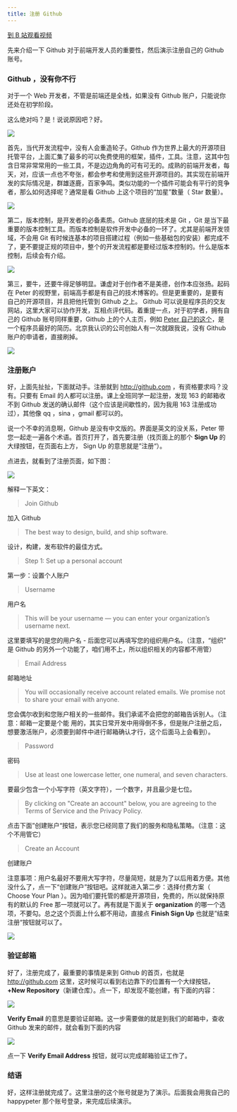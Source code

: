 ```yaml
---
title: 注册 Github
---
```


[到 B 站观看视频]()

先来介绍一下 Github 对于前端开发人员的重要性，然后演示注册自己的 Github 账号。

### Github ，没有你不行

对于一个 Web 开发者，不管是前端还是全栈，如果没有 Github 账户，只能说你还处在初学阶段。

这么绝对吗？是！说说原因吧？好。


![](http://7xrsqb.com1.z0.glb.clouddn.com/172-github-home.png)

首先，当代开发流程中，没有人会重造轮子。Github 作为世界上最大的开源项目托管平台，上面汇集了最多的可以免费使用的框架，插件，工具。注意，这其中包含日常非常常用的一些工具，不是边边角角的可有可无的。成熟的前端开发者，每天，对，应该一点也不夸张，都会参考和使用到这些开源项目的。其实现在前端开发的实际情况是，群雄逐鹿，百家争鸣。类似功能的一个插件可能会有平行的竞争者，那么如何选择呢？通常是看 Github 上这个项目的“加星”数量（ Star 数量）。

![](http://7xrsqb.com1.z0.glb.clouddn.com/172-react-star.png)


第二，版本控制，是开发者的必备素质。Github 底层的技术是 Git ，Git 是当下最重要的版本控制工具。而版本控制是软件开发中必备的一环了。尤其是前端开发领域，不会用 Git 有时候连基本的项目搭建过程（例如一些基础包的安装）都完成不了，更不要提正规的项目中，整个的开发流程都是要经过版本控制的。什么是版本控制，后续会有介绍。

![](http://7xrsqb.com1.z0.glb.clouddn.com/172-git-scm.png)

第三，要牛，还要牛得足够明显。谦虚对于创作者不是美德，创作本应张扬。起码在 Peter 的视野里，前端高手都是有自己的技术博客的。但是更重要的，是要有自己的开源项目，并且把他托管到 Github 之上。 Github 可以说是程序员的交友网站，这里大家可以协作开发，互相点评代码。着重提一点，对于初学者，拥有自己的 Github 账号同样重要，Github 上的个人主页，例如 [Peter 自己的这个](https://github.com/happypeter)，是一个程序员最好的简历。北京我认识的公司创始人有一次就跟我说，没有 Github 账户的申请者，直接刷掉。

![](http://7xrsqb.com1.z0.glb.clouddn.com/172-github-happypeter.png)



### 注册账户

好，上面先扯扯，下面就动手。注册就到 <http://github.com> ，有资格要求吗？没有。只要有 Email 的人都可以注册。课上全班同学一起注册，发现 163 的邮箱收不到 Github 发送的确认邮件（这个应该是间歇性的，因为我用 163 注册成功过），其他像 qq ，sina ，gmail 都可以的。

说一个不幸的消息啊，Github 是没有中文版的。界面是英文的没关系，Peter 带您一起走一遍各个术语。首页打开了，首先要注册（找页面上的那个 __Sign Up__ 的大绿按钮，在页面右上方， Sign Up 的意思就是”注册“）。

点进去，就看到了注册页面，如下图：

![](http://7xrsqb.com1.z0.glb.clouddn.com/172-github-signup.png)


解释一下英文：

>Join Github

加入 Github

>The best way to design, build, and ship software.

设计，构建，发布软件的最佳方式。

>Step 1: Set up a personal account

第一步：设置个人账户

> Username

用户名

>This will be your username — you can enter your organization’s username next.

这里要填写的是您的用户名 - 后面您可以再填写您的组织用户名。（注意，“组织” 是 Github
的另外一个功能了，咱们用不上，所以组织相关的内容都不用管）

>Email Address

邮箱地址

>You will occasionally receive account related emails. We promise not to share your email with anyone.

您会偶尔收到和您账户相关的一些邮件。我们承诺不会把您的邮箱告诉别人。（注意：邮箱一定要是个能
用的，其实日常开发中用得倒不多，但是账户注册之后，想要激活账户，必须要到邮件中进行邮箱确认才行，这个后面马上会看到）。

>Password

密码

> Use at least one lowercase letter, one numeral, and seven characters.

要最少包含一个小写字符（英文字符），一个数字，并且最少是七位。

>By clicking on "Create an account" below, you are agreeing to the Terms of Service and the Privacy Policy.

点击下面”创建账户“按钮，表示您已经同意了我们的服务和隐私策略。（注意：这个不用管它）

>Create an Account

创建账户

注意事项：用户名最好不要用大写字符，尽量简短，就是为了以后用着方便。其他没什么了，点一下“创建账户”按钮吧。这样就进入第二步：选择付费方案（ Choose Your Plan ）。因为咱们要托管的都是开源项目，免费的，所以就保持原有的默认的 Free 那一项就可以了。再有就是下面关于 __organization__ 的哪一个选项，不要勾。总之这个页面上什么都不用动，直接点 __Finish Sign Up__ 也就是”结束注册“按钮就可以了。

![](http://7xrsqb.com1.z0.glb.clouddn.com/172-signup-step2.png)


### 验证邮箱

好了，注册完成了，最重要的事情是来到 Github 的首页，也就是 <http://github.com> 这里，这时候可以看到右边靠下的位置有一个大绿按钮，__+New Repository__（新建仓库）。点一下，却发现不能创建，有下面的内容：


![](http://7xrsqb.com1.z0.glb.clouddn.com/172-verify-email.png)

__Verify Email__ 的意思是要验证邮箱。这一步需要做的就是到我们的邮箱中，查收 Github 发来的邮件，就会看到下面的内容

![](http://7xrsqb.com1.z0.glb.clouddn.com/172-email-for-verify.png)

点一下 __Verify Email Address__ 按钮，就可以完成邮箱验证工作了。

### 结语

好，这样注册就完成了。这里注册的这个账号就是为了演示。后面我会用我自己的 happypeter 那个账号登录，来完成后续演示。
